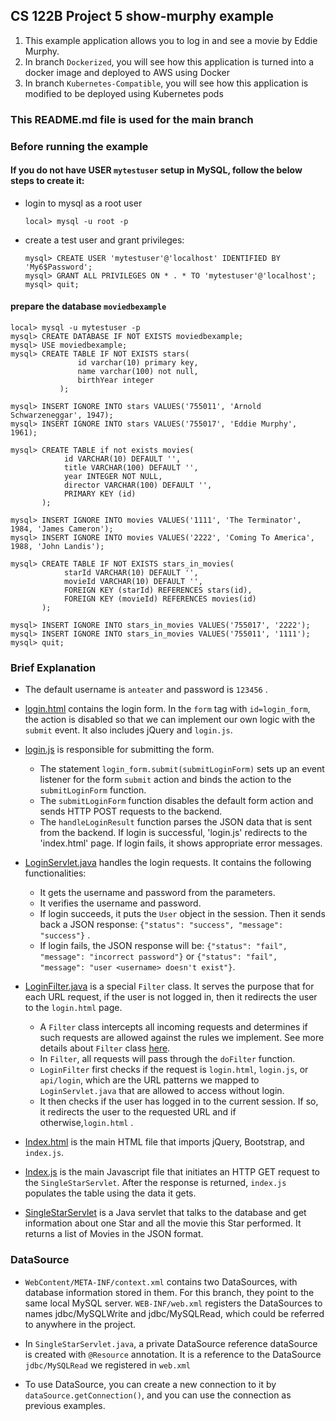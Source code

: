 ## CS 122B Project 5 show-murphy example

1. This example application allows you to log in and see a movie by Eddie Murphy.
2. In branch `Dockerized`, you will see how this application is turned into a docker image and deployed to AWS using Docker
3. In branch `Kubernetes-Compatible`, you will see how this application is modified to be deployed using Kubernetes pods

### This README.md file is used for the main branch
### Before running the example

#### If you do not have USER `mytestuser` setup in MySQL, follow the below steps to create it:

- login to mysql as a root user
   ```
   local> mysql -u root -p
   ```

- create a test user and grant privileges:
   ```
   mysql> CREATE USER 'mytestuser'@'localhost' IDENTIFIED BY 'My6$Password';
   mysql> GRANT ALL PRIVILEGES ON * . * TO 'mytestuser'@'localhost';
   mysql> quit;
   ```

#### prepare the database `moviedbexample`


```
local> mysql -u mytestuser -p
mysql> CREATE DATABASE IF NOT EXISTS moviedbexample;
mysql> USE moviedbexample;
mysql> CREATE TABLE IF NOT EXISTS stars(
               id varchar(10) primary key,
               name varchar(100) not null,
               birthYear integer
           );

mysql> INSERT IGNORE INTO stars VALUES('755011', 'Arnold Schwarzeneggar', 1947);
mysql> INSERT IGNORE INTO stars VALUES('755017', 'Eddie Murphy', 1961);

mysql> CREATE TABLE if not exists movies(
       	    id VARCHAR(10) DEFAULT '',
       	    title VARCHAR(100) DEFAULT '',
       	    year INTEGER NOT NULL,
       	    director VARCHAR(100) DEFAULT '',
       	    PRIMARY KEY (id)
       );

mysql> INSERT IGNORE INTO movies VALUES('1111', 'The Terminator', 1984, 'James Cameron');
mysql> INSERT IGNORE INTO movies VALUES('2222', 'Coming To America', 1988, 'John Landis');

mysql> CREATE TABLE IF NOT EXISTS stars_in_movies(
       	    starId VARCHAR(10) DEFAULT '',
       	    movieId VARCHAR(10) DEFAULT '',
       	    FOREIGN KEY (starId) REFERENCES stars(id),
       	    FOREIGN KEY (movieId) REFERENCES movies(id)
       );

mysql> INSERT IGNORE INTO stars_in_movies VALUES('755017', '2222');
mysql> INSERT IGNORE INTO stars_in_movies VALUES('755011', '1111');
mysql> quit;
```

### Brief Explanation

- The default username is `anteater` and password is `123456` .

- [login.html](WebContent/login.html) contains the login form. In the `form` tag with `id=login_form`, the action is disabled so that we can implement our own logic with the `submit` event. It also includes jQuery and `login.js`.


- [login.js](WebContent/login.js) is responsible for submitting the form. 
  - The statement `login_form.submit(submitLoginForm)` sets up an event listener for the form `submit` action and binds the action to the `submitLoginForm` function. 
  - The `submitLoginForm` function disables the default form action and sends HTTP POST requests to the backend.
  - The `handleLoginResult` function parses the JSON data that is sent from the backend. If login is successful, 'login.js' redirects to the 'index.html' page. If login fails, it shows appropriate error messages.


- [LoginServlet.java](src/LoginServlet.java) handles the login requests. It contains the following functionalities:
  - It gets the username and password from the parameters.
  - It verifies the username and password.
  - If login succeeds, it puts the `User` object in the session. Then it sends back a JSON response: `{"status": "success", "message": "success"}` .
  - If login fails, the JSON response will be: `{"status": "fail", "message": "incorrect password"}` or `{"status": "fail", "message": "user <username> doesn't exist"}`.
   
 
- [LoginFilter.java](src/LoginFilter.java) is a special `Filter` class. It serves the purpose that for each URL request, if the user is not logged in, then it redirects the user to the `login.html` page. 
   - A `Filter` class intercepts all incoming requests and determines if such requests are allowed against the rules we implement. See more details about `Filter` class [here](http://tutorials.jenkov.com/java-servlets/servlet-filters.html).
   - In `Filter`, all requests will pass through the `doFilter` function.
   - `LoginFilter` first checks if the request is `login.html`, `login.js`, or `api/login`, which are the URL patterns we mapped to `LoginServlet.java` that are allowed to access without login.
   - It then checks if the user has logged in to the current session. If so, it redirects the user to the requested URL and if otherwise,`login.html` .

- [Index.html](WebContent/index.html) is the main HTML file that imports jQuery, Bootstrap, and `index.js`.

- [Index.js](WebContent/index.js) is the main Javascript file that initiates an HTTP GET request to the `SingleStarServlet`. After the response is returned, `index.js` populates the table using the data it gets.

- [SingleStarServlet](src/SingleStarServlet.java) is a Java servlet that talks to the database and get information about one Star and all the movie this Star performed. It returns a list of Movies in the JSON format.


### DataSource

- `WebContent/META-INF/context.xml` contains two DataSources, with database information stored in them. For this branch, they point to the same local MySQL server.
  `WEB-INF/web.xml` registers the DataSources to names jdbc/MySQLWrite and jdbc/MySQLRead, which could be referred to anywhere in the project.

- In `SingleStarServlet.java`, a private DataSource reference dataSource is created with `@Resource` annotation. It is a reference to the DataSource `jdbc/MySQLRead` we registered in `web.xml`

- To use DataSource, you can create a new connection to it by `dataSource.getConnection()`, and you can use the connection as previous examples.


